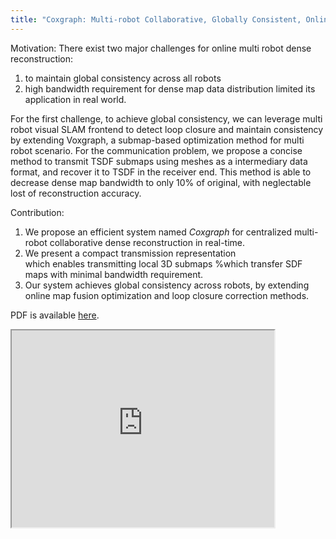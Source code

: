 ```yaml
---
title: "Coxgraph: Multi-robot Collaborative, Globally Consistent, Online Dense Reconstruction System"
---
```


Motivation:
There exist two major challenges for online multi robot dense reconstruction:

1. to maintain global consistency across all robots
2. high bandwidth requirement for dense map data distribution limited its application in real world.

For the first challenge, to achieve global consistency, we can leverage multi robot visual SLAM frontend to detect loop closure and maintain consistency by extending Voxgraph, a submap-based optimization method for multi robot scenario.
For the communication problem, we propose a concise method to transmit TSDF submaps using meshes as a intermediary data format, and recover it to TSDF in the receiver end.
This method is able to decrease dense map bandwidth to only 10\% of original, with neglectable lost of reconstruction accuracy.

Contribution:

1. We propose an efficient system named *Coxgraph* for centralized multi-robot collaborative dense reconstruction in real-time.
2. We present a compact transmission representation  
which enables transmitting local 3D submaps %which transfer SDF maps with minimal bandwidth requirement.
3. Our system achieves global consistency across robots, by extending online map fusion optimization and loop closure correction methods.


PDF is available [here](./Coxgraph.pdf).

<iframe width="420" height="315"
src="https://www.youtube.com/embed/Anl3F4vFiME">
</iframe>
